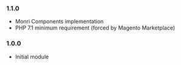 ### 1.1.0
- Monri Components implementation
- PHP 7.1 minimum requirement (forced by Magento Marketplace)

### 1.0.0 
- Initial module
